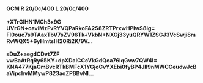 #### GCM R 20/0c/400 L 20/0c/400
**+XTrGlHN1MCh3x9G**<br/>**UVrGN+oaviMzFvRYVQPaRkoFA2S8ZRTPrxwHPIwS8ig=**<br/>**FI0ouc7s9TAaxTbV7sZV96Tk+VkbN+NXGj33yuQRYW1ZSGJ3VcSwji8mRvWQX5+6yHmtslH20Ri2K/9V...**<br/><br/>
**sDuZ+aegdCDvt7ZF**<br/>**vwBaAtRqRy65KY+dpXDaICCcVkGdQea76lqGvw7QW4I=**<br/>**KNA477KjaGmBvcRTkBMFcX1YGjoCvYXEbi0fyBP4JlI9nMWCCeudwJcBaVipchvMMywP823aoZPBBvNl...**